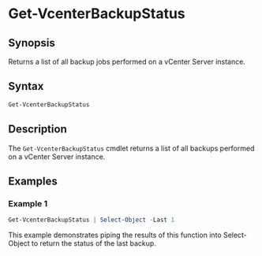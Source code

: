 # Get-VcenterBackupStatus

## Synopsis

Returns a list of all backup jobs performed on a vCenter Server instance.

## Syntax

```powershell
Get-VcenterBackupStatus
```

## Description

The `Get-VcenterBackupStatus` cmdlet returns a list of all backups performed on a vCenter Server instance.

## Examples

### Example 1

```powershell
Get-VcenterBackupStatus | Select-Object -Last 1
```

This example demonstrates piping the results of this function into Select-Object to return the status of the last backup.
